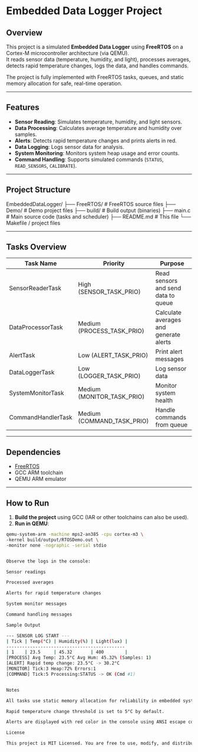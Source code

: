 # Embedded Data Logger Project

## Overview
This project is a simulated **Embedded Data Logger** using **FreeRTOS** on a Cortex-M microcontroller architecture (via QEMU).  
It reads sensor data (temperature, humidity, and light), processes averages, detects rapid temperature changes, logs the data, and handles commands.

The project is fully implemented with FreeRTOS tasks, queues, and static memory allocation for safe, real-time operation.

---

## Features

- **Sensor Reading**: Simulates temperature, humidity, and light sensors.
- **Data Processing**: Calculates average temperature and humidity over samples.
- **Alerts**: Detects rapid temperature changes and prints alerts in red.
- **Data Logging**: Logs sensor data for analysis.
- **System Monitoring**: Monitors system heap usage and error counts.
- **Command Handling**: Supports simulated commands (`STATUS`, `READ_SENSORS`, `CALIBRATE`).

---

## Project Structure

EmbeddedDataLogger/
├── FreeRTOS/ # FreeRTOS source files
├── Demo/ # Demo project files
├── build/ # Build output (binaries)
├── main.c # Main source code (tasks and scheduler)
├── README.md # This file
└── Makefile / project files


---

## Tasks Overview

| Task Name          | Priority                  | Purpose |
|-------------------|---------------------------|---------|
| SensorReaderTask   | High (SENSOR_TASK_PRIO)  | Read sensors and send data to queue |
| DataProcessorTask  | Medium (PROCESS_TASK_PRIO)| Calculate averages and generate alerts |
| AlertTask          | Low (ALERT_TASK_PRIO)     | Print alert messages |
| DataLoggerTask     | Low (LOGGER_TASK_PRIO)    | Log sensor data |
| SystemMonitorTask  | Medium (MONITOR_TASK_PRIO)| Monitor system health |
| CommandHandlerTask | Medium (COMMAND_TASK_PRIO)| Handle commands from queue |

---

## Dependencies

- [FreeRTOS](https://www.freertos.org/)
- GCC ARM toolchain
- QEMU ARM emulator

---

## How to Run

1. **Build the project** using GCC (IAR or other toolchains can also be used).  
2. **Run in QEMU**:
```bash
qemu-system-arm -machine mps2-an385 -cpu cortex-m3 \
-kernel build/output/RTOSDemo.out \
-monitor none -nographic -serial stdio


Observe the logs in the console:

Sensor readings

Processed averages

Alerts for rapid temperature changes

System monitor messages

Command handling messages

Sample Output

--- SENSOR LOG START ---
| Tick | Temp(°C) | Humidity(%) | Light(lux) |
---------------------------------------------
| 1    | 23.5     | 45.32       | 400        |
[PROCESS] Avg Temp: 23.5°C Avg Hum: 45.32% (Samples: 1)
[ALERT] Rapid temp change: 23.5°C -> 30.2°C
[MONITOR] Tick:3 Heap:72% Errors:1
[COMMAND] Tick:5 Processing:STATUS -> OK (Cmd #1)


Notes

All tasks use static memory allocation for reliability in embedded systems.

Rapid temperature change threshold is set to 5°C by default.

Alerts are displayed with red color in the console using ANSI escape codes.

License

This project is MIT Licensed. You are free to use, modify, and distribute it.



